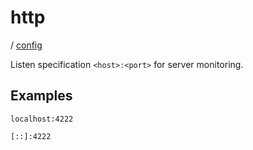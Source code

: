 # http

/ [config](reference/server-config/index.md) 

Listen specification `<host>:<port>` for server monitoring.

## Examples

```
localhost:4222
```
```
[::]:4222
```

